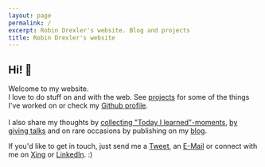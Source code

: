 ```yaml
---
layout: page
permalink: /
excerpt: Robin Drexler's website. Blog and projects
title: Robin Drexler's website
---
```


<div class="index__wrapper">
  <div class="index__image-container">
  <amp-img
    src="/assets/img/me_2019.jpg"
    height="706"
    width="706"
    layout="responsive"
    alt="Robin Drexler"> </amp-img>
  </div>
  <div class="index__text-container">
  <h2>Hi! 👋</h2>
 <p> Welcome to my website.<br>
I love to do stuff on and with the web. See <a href="/projects/">projects</a> for some of the things I've worked on or check my <a href="https://github.com/robin-drexler/" title="https://github.com/robin-drexler/">Github profile</a>. <br /><br />
I also share my thoughts by <a href="https://twitter.com/search?q=TIL%20from%3Arobindrexler&src=typd&f=live&vertical=default">collecting "Today I learned"-moments</a>, <a href="/talks/">by giving talks</a> and on rare occasions by publishing on my <a href="/blog/">blog</a>.</p>

<p>
  If you'd like to get in touch, just send me a <a href="https://twitter.com/RobinDrexler" title="https://twitter.com/RobinDrexler">Tweet</a>, an <a href="mailto:drexler.robin+frompage@gmail.com" title="drexler.robin+frompage@gmail.com">E-Mail</a>
  or connect with me on <a href="https://www.xing.com/profile/Robin_Drexler">Xing</a> or <a href="https://www.linkedin.com/in/robin-drexler-10537133/">LinkedIn</a>. :)

  </p>
  </div>
</div>
